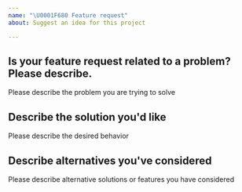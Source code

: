 ```yaml
---
name: "\U0001F680 Feature request"
about: Suggest an idea for this project

---
```


<!--
Thank you for suggesting an idea to make Bailo better.

Please fill in as much of the template below as you're able.
-->

## Is your feature request related to a problem? Please describe.
Please describe the problem you are trying to solve

## Describe the solution you'd like
Please describe the desired behavior

## Describe alternatives you've considered
Please describe alternative solutions or features you have considered
